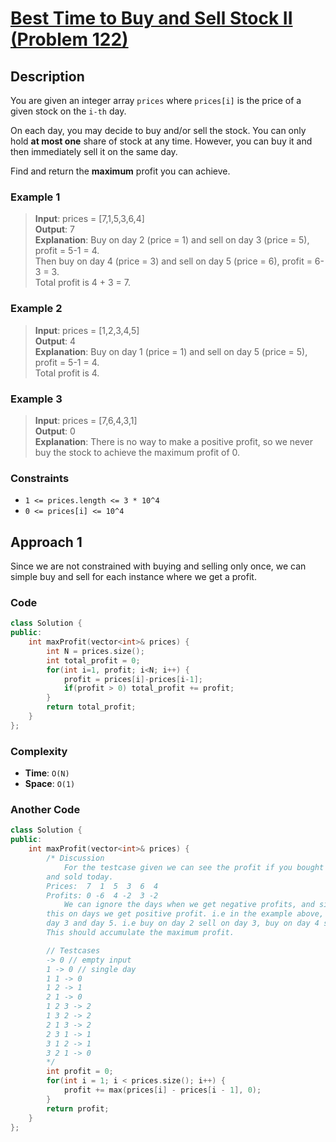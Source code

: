 # [Best Time to Buy and Sell Stock II (Problem 122)](https://leetcode.com/problems/best-time-to-buy-and-sell-stock-ii/)

## Description

You are given an integer array `prices` where `prices[i]` is the price of a
given stock on the `i-th` day.

On each day, you may decide to buy and/or sell the stock. You can only hold **at
most one** share of stock at any time. However, you can buy it and then
immediately sell it on the same day.

Find and return the **maximum** profit you can achieve.

### Example 1

> **Input**: prices = [7,1,5,3,6,4]  
> **Output**: 7  
> **Explanation**: Buy on day 2 (price = 1) and sell on day 3 (price = 5),
> profit = 5-1 = 4.  
> Then buy on day 4 (price = 3) and sell on day 5 (price = 6), profit = 6-3
> = 3.  
> Total profit is 4 + 3 = 7.

### Example 2

> **Input**: prices = [1,2,3,4,5]  
> **Output**: 4  
> **Explanation**: Buy on day 1 (price = 1) and sell on day 5 (price = 5),
> profit = 5-1 = 4.  
> Total profit is 4.

### Example 3

> **Input**: prices = [7,6,4,3,1]  
> **Output**: 0  
> **Explanation**: There is no way to make a positive profit, so we never buy
> the stock to achieve the maximum profit of 0.

### Constraints

- `1 <= prices.length <= 3 * 10^4`
- `0 <= prices[i] <= 10^4`

## Approach 1

Since we are not constrained with buying and selling only once, we can simple
buy and sell for each instance where we get a profit.

### Code

```cpp
class Solution {
public:
    int maxProfit(vector<int>& prices) {
        int N = prices.size();
        int total_profit = 0;
        for(int i=1, profit; i<N; i++) {
            profit = prices[i]-prices[i-1];
            if(profit > 0) total_profit += profit;
        }
        return total_profit;
    }
};
```

### Complexity

- **Time**: `O(N)`
- **Space**: `O(1)`

### Another Code

```cpp
class Solution {
public:
    int maxProfit(vector<int>& prices) {
        /* Discussion
            For the testcase given we can see the profit if you bought yesterday
        and sold today.
        Prices:  7  1  5  3  6  4
        Profits: 0 -6  4 -2  3 -2
            We can ignore the days when we get negative profits, and simply do
        this on days we get positive profit. i.e in the example above, it is
        day 3 and day 5. i.e buy on day 2 sell on day 3, buy on day 4 sell on day 5.
        This should accumulate the maximum profit.

        // Testcases
        -> 0 // empty input
        1 -> 0 // single day
        1 1 -> 0
        1 2 -> 1
        2 1 -> 0
        1 2 3 -> 2
        1 3 2 -> 2
        2 1 3 -> 2
        2 3 1 -> 1
        3 1 2 -> 1
        3 2 1 -> 0
        */
        int profit = 0;
        for(int i = 1; i < prices.size(); i++) {
            profit += max(prices[i] - prices[i - 1], 0);
        }
        return profit;
    }
};
```
